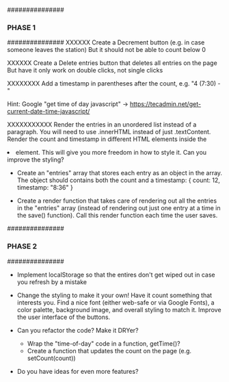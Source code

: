 ###############
### PHASE 1 ###
###############
XXXXXX Create a Decrement button (e.g. in case someone leaves the station)
But it should not be able to count below 0

XXXXXX Create a Delete entries button that deletes all entries on the page
But have it only work on double clicks, not single clicks

XXXXXXXX Add a timestamp in parentheses after the count, e.g. "4 (7:30) - "

Hint:
Google "get time of day javascript" -> https://tecadmin.net/get-current-date-time-javascript/

XXXXXXXXXXX  Render the entries in an unordered list instead of a paragraph. You will need to use .innerHTML instead of just .textContent. Render the count and timestamp in different HTML elements inside the <li> element. This will give you more freedom in how to style it. Can you improve the styling?

* Create an "entries" array that stores each entry as an object in the array. 
The object should contains both the count and a timestamp:
    {
        count: 12,
        timestamp: "8:36"
    }

* Create a render function that takes care of rendering out all the entries in the "entries" array (instead of rendering out just one entry at a time in the save() function). Call this render function each time the user saves.

###############
### PHASE 2 ###
###############

* Implement localStorage so that the entires don't get wiped out in case you refresh by a mistake

* Change the styling to make it your own! Have it count something that interests you. 
Find a nice font (either web-safe or via Google Fonts), a color palette, background image, and overall styling to match it. Improve the user interface of the buttons.

* Can you refactor the code? Make it DRYer? 
    * Wrap the "time-of-day" code in a function, getTime()?
    * Create a function that updates the count on the page (e.g. setCount(count))
    
* Do you have ideas for even more features?
    